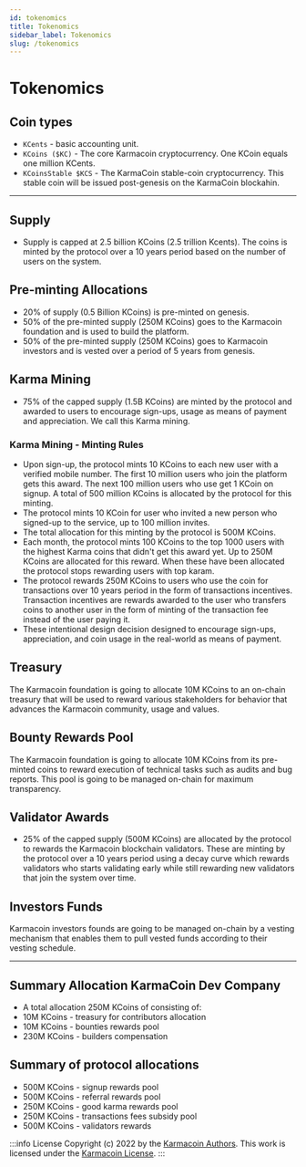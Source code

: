 ```yaml
---
id: tokenomics
title: Tokenomics
sidebar_label: Tokenomics
slug: /tokenomics
---
```


# Tokenomics

## Coin types
- `KCents` - basic accounting unit.
- `KCoins ($KC)` - The core Karmacoin cryptocurrency. One KCoin equals one million KCents.
- `KCoinsStable $KCS` - The KarmaCoin stable-coin cryptocurrency. This stable coin will be issued post-genesis on the KarmaCoin blockahin.
---

## Supply
- Supply is capped at 2.5 billion KCoins (2.5 trillion Kcents). The coins is minted by the protocol over a 10 years period based on the number of users on the system.

## Pre-minting Allocations
- 20% of supply (0.5 Billion KCoins) is pre-minted on genesis.
- 50% of the pre-minted supply (250M KCoins) goes to the Karmacoin foundation and is used to build the platform.
- 50% of the pre-minted supply (250M KCoins) goes to Karmacoin investors and is vested over a period of 5 years from genesis.

## Karma Mining
- 75% of the capped supply (1.5B KCoins) are minted by the protocol and awarded to users to encourage sign-ups, usage as means of payment and appreciation. We call this Karma mining.

### Karma Mining - Minting Rules
- Upon sign-up, the protocol mints 10 KCoins to each new user with a verified mobile number. The first 10 million users who join the platform gets this award. The next 100 million users who use get 1 KCoin on signup. A total of 500 million KCoins is allocated by the protocol for this minting.
- The protocol mints 10 KCoin for user who invited a new person who signed-up to the service, up to 100 million invites. 
- The total allocation for this minting by the protocol is 500M KCoins.
- Each month, the protocol mints 100 KCoins to the top 1000 users with the highest Karma coins that didn't get this award yet. Up to 250M KCoins are allocated for this reward. When these have been allocated the protocol stops rewarding users with top karam.
- The protocol rewards 250M KCoins to users who use the coin for transactions over 10 years period in the form of transactions incentives. Transaction incentives are rewards awarded to the user who transfers coins to another user in the form of minting of the transaction fee instead of the user paying it.
- These intentional design decision designed to encourage sign-ups, appreciation, and coin usage in the real-world as means of payment. 

## Treasury
The Karmacoin foundation is going to allocate 10M KCoins to an on-chain treasury that will be used to reward various stakeholders for behavior that advances the Karmacoin community, usage and values.

## Bounty Rewards Pool
The Karmacoin foundation is going to allocate 10M KCoins from its pre-minted coins to reward execution of technical tasks such as audits and bug reports. This pool is going to be managed on-chain for maximum transparency.

## Validator Awards
- 25% of the capped supply (500M KCoins) are allocated by the protocol to rewards the Karmacoin blockchain validators. These are minting by the protocol over a 10 years period using a decay curve which rewards validators who starts validating early while still rewarding new validators that join the system over time.

## Investors Funds
Karmacoin investors founds are going to be managed on-chain by a vesting mechanism that enables them to pull vested funds according to their vesting schedule.

--- 
## Summary Allocation KarmaCoin Dev Company
- A total allocation 250M KCoins of consisting of:
- 10M KCoins - treasury for contributors allocation
- 10M KCoins - bounties rewards pool
- 230M KCoins - builders compensation

## Summary of protocol allocations
- 500M KCoins - signup rewards pool
- 500M KCoins - referral rewards pool
- 250M KCoins - good karma rewards pool
- 250M KCoins - transactions fees subsidy pool
- 500M KCoins - validators rewards

:::info License
Copyright (c) 2022 by the [Karmacoin Authors](https://github.com/avive/karmacoin-docs). This work is licensed under the [Karmacoin License](/docs/license).
:::
